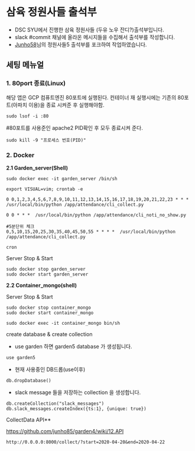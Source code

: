 # 삼육 정원사들 출석부
* DSC SYU에서 진행한 삼육 정원사들 (두유 노우 잔디?)출석부입니다.
* slack #commit 채널에 올라온 메시지들을 수집해서 출석부를 작성합니다.
* [Junho58](https://github.com/junho85/garden5)님의 정원사들5 출석부를 포크하여 작업하였습니다.
## 세팅 메뉴얼

### 1. 80port 종료(Linux)

해당 앱은 GCP 컴퓨트엔진 80포트에 실행된다. 컨테이너 재 실행시에는 기존의 80포트(아파치 이용)을 종료 시켜준 후 실행해야함.

```
sudo lsof -i :80
```

#80포트를 사용준인 apache2 PID확인 후 모두 종료시켜 준다.

```
sudo kill -9 "프로세스 번호(PID)"
```



### 2. Docker

**2.1 Garden_server(Shell)**

```
sudo docker exec -it garden_server /bin/sh
```

```
export VISUAL=vim; crontab -e
```

```
0 0,1,2,3,4,5,6,7,8,9,10,11,12,13,14,15,16,17,18,19,20,21,22,23 * * *  /usr/local/bin/python /app/attendance/cli_collect.py

0 0 * * *  /usr/local/bin/python /app/attendance/cli_noti_no_show.py

```

```
#5분단위 체크
0,5,10,15,20,25,30,35,40,45,50,55 * * * *  /usr/local/bin/python /app/attendance/cli_collect.py
```

```
cron
```

Server Stop & Start

```
sudo docker stop garden_server
sudo docker start garden_server
```



**2.2 Container_mongo(shell)**

Server Stop & Start

```
sudo docker stop container_mongo
sudo docker start container_mongo
```



```
sudo docker exec -it container_mongo bin/sh
```

create database & create collection

- use garden 하면 garden5 database 가 생성됩니다.

```
use garden5
```

- 현재 사용중인 DB드롭(use이후)

```
db.dropDatabase()
```

- slack message 들을 저장하는 collection 을 생성합니다.

```
db.createCollection("slack_messages")
db.slack_messages.createIndex({ts:1}, {unique: true})
```



CollectData API**

https://github.com/junho85/garden4/wiki/12.API

```
http://0.0.0.0:8000/collect/?start=2020-04-20&end=2020-04-22
```
